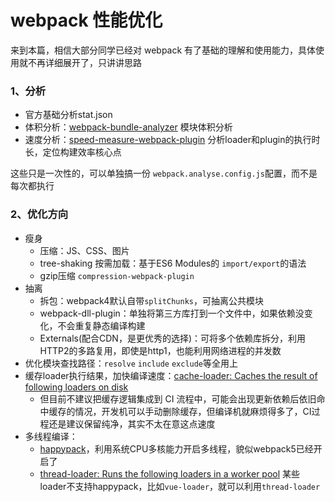 # webpack 性能优化

来到本篇，相信大部分同学已经对 webpack 有了基础的理解和使用能力，具体使用就不再详细展开了，只讲讲思路

### 1、分析
* 官方基础分析stat.json
* 体积分析：[webpack-bundle-analyzer](https://www.npmjs.com/package/webpack-bundle-analyzer) 模块体积分析
* 速度分析：[speed-measure-webpack-plugin](https://github.com/stephencookdev/speed-measure-webpack-plugin)  分析loader和plugin的执行时长，定位构建效率核心点

这些只是一次性的，可以单独搞一份 `webpack.analyse.config.js`配置，而不是每次都执行

### 2、优化方向
* 瘦身
	* 压缩：JS、CSS、图片
	* tree-shaking 按需加载：基于ES6 Modules的 `import/export`的语法
	* gzip压缩 `compression-webpack-plugin`
* 抽离
	* 拆包：webpack4默认自带`splitChunks`，可抽离公共模块
	* webpack-dll-plugin：单独将第三方库打到一个文件中，如果依赖没变化，不会重复静态编译构建
	* Externals(配合CDN，是更优秀的选择)：可将多个依赖库拆分，利用HTTP2的多路复用，即使是http1，也能利用网络进程的并发数
* 优化模块查找路径：`resolve` `include` `exclude`等全用上
* 缓存loader执行结果，加快编译速度：[cache-loader: Caches the result of following loaders on disk](https://github.com/webpack-contrib/cache-loader)
	* 但目前不建议把缓存逻辑集成到 CI 流程中，可能会出现更新依赖后依旧命中缓存的情况，开发机可以手动删除缓存，但编译机就麻烦得多了，CI过程还是建议保留纯净，其实不太在意这点速度
* 多线程编译：
	* [happypack](https://github.com/amireh/happypack)，利用系统CPU多核能力开启多线程，貌似webpack5已经开启了
	* [thread-loader: Runs the following loaders in a worker pool](https://github.com/webpack-contrib/thread-loader) 某些loader不支持happypack，比如`vue-loader`，就可以利用`thread-loader`
